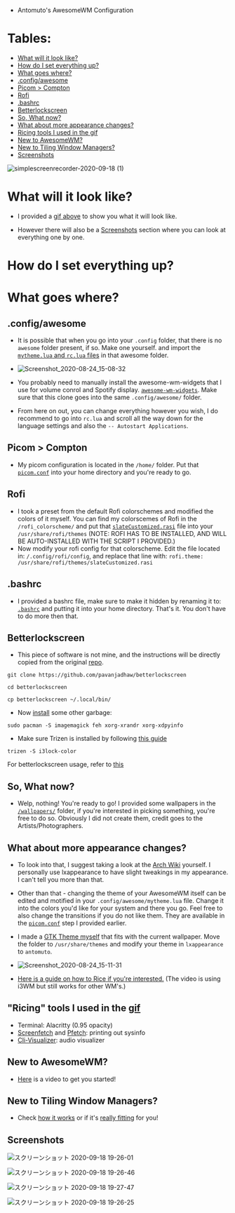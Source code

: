  - Antomuto's AwesomeWM Configuration
 
 # Tables:
 
 
 
 * [What will it look like?](#what-will-it-look-like)
 * [How do I set everything up?](#how-do-i-set-everything-up)
 * [What goes where?](#what-goes-where)
 * [.config/awesome](#configawesome)
 * [Picom > Compton](#picom--compton)
 * [Rofi](#rofi)
 * [.bashrc](#bashrc)
 * [Betterlockscreen](#betterlockscreen)
 * [So, What now?](#so-what-now)
 * [What about more appearance changes?](#what-about-more-appearance-changes)
 * [Ricing tools I used in the gif](#ricing-tools-i-used-in-the-gif)
 * [New to AwesomeWM?](#new-to-awesomewm)
 * [New to Tiling Window Managers?](#new-to-tiling-window-managers)
 * [Screenshots](#screenshots)

![simplescreenrecorder-2020-09-18 (1)](https://user-images.githubusercontent.com/56132390/93629802-26179f80-f9e9-11ea-8471-af225487006d.gif)


# What will it look like?

- I provided a [gif above](https://user-images.githubusercontent.com/56132390/93629802-26179f80-f9e9-11ea-8471-af225487006d.gif) to show you what it will look like.

- However there will also be a [Screenshots](#screenshots) section where you can look at everything one by one. 

# How do I set everything up?

# What goes where?

## .config/awesome
- It is possible that when you go into your `.config` folder, that there is no `awesome` folder present, if so. Make one yourself. and import the [`mytheme.lua` and `rc.lua` files](https://github.com/antomuto4/dotfiles/tree/master/awesomewm/config) in that awesome folder.


- ![Screenshot_2020-08-24_15-08-32](https://user-images.githubusercontent.com/56132390/91048272-b7c70380-e61b-11ea-9c0e-a2a016312882.png)


- You probably need to manually install the awesome-wm-widgets that I use for volume conrol and Spotify display. [`awesome-wm-widgets`](https://github.com/streetturtle/awesome-wm-widgets). Make sure that this clone goes into the same `.config/awesome/` folder.

- From here on out, you can change everything however you wish, I do recommend to go into `rc.lua` and scroll all the way down for the language settings and also the `-- Autostart Applications`. 

## Picom > Compton

- My picom configuration is located in the `/home/` folder. Put that [`picom.conf`](https://github.com/antomuto4/dotfiles/blob/master/picom.conf) into your home directory and you're ready to go.

## Rofi

- I took a preset from the default Rofi colorschemes and modified the colors of it myself. You can find my colorscemes of Rofi in the `/rofi_colorscheme/` and put that [`slateCustomized.rasi`](https://github.com/antomuto4/dotfiles/blob/master/rofi/slateCustomized.rasi) file into your `/usr/share/rofi/themes` (NOTE: ROFI HAS TO BE INSTALLED, AND WILL BE AUTO-INSTALLED WITH THE SCRIPT I PROVIDED.)
- Now modify your rofi config for that colorscheme. Edit the file located in: `/.config/rofi/config`, and replace that line with:
`rofi.theme: /usr/share/rofi/themes/slateCustomized.rasi`

## .bashrc

- I provided a bashrc file, make sure to make it hidden by renaming it to: [`.bashrc`](https://github.com/antomuto4/dotfiles/blob/master/bashrc) and putting it into your home directory. That's it. You don't have to do more then that.

## Betterlockscreen

- This piece of software is not mine, and the instructions will be directly copied from the original [repo](https://github.com/pavanjadhaw/betterlockscreen#installation). 

`git clone https://github.com/pavanjadhaw/betterlockscreen`

`cd betterlockscreen`

`cp betterlockscreen ~/.local/bin/`

- Now [install](https://github.com/pavanjadhaw/betterlockscreen#installation) some other garbage: 

`sudo pacman -S imagemagick feh xorg-xrandr xorg-xdpyinfo`

- Make sure Trizen is installed by following [this guide](https://newbloghosting.com/how-to-install-trizen-on-arch-linux/)

`trizen -S i3lock-color`

For betterlockscreen usage, refer to [this](https://github.com/pavanjadhaw/betterlockscreen#usage)

## So, What now?

- Welp, nothing! You're ready to go! I provided some wallpapers in the [`/wallpapers/`](https://github.com/antomuto4/dotfiles/tree/master/wallpapers) folder, if you're interested in picking something, you're free to do so. Obviously I did not create them, credit goes to the Artists/Photographers.

## What about more appearance changes?

- To look into that, I suggest taking a look at the [Arch Wiki](https://wiki.archlinux.org/index.php/General_recommendations#Appearance) yourself. I personally use lxappearance to have slight tweakings in my appearance. I can't tell you more than that.

- Other than that - changing the theme of your AwesomeWM itself can be edited and motified in your `.config/awesome/mytheme.lua` file. Change it into the colors you'd like for your system and there you go. Feel free to also change the transitions if you do not like them. They are available in the [`picom.conf`](https://github.com/antomuto4/dotfiles/tree/master/awesomewm#picom--compton) step I provided earlier.

- I made a [GTK Theme myself](https://github.com/antomuto4/dotfiles/tree/master/gtk-antomuto) that fits with the current wallpaper. Move the folder to `/usr/share/themes` and modify your theme in `lxappearance` to `antomuto`.

- ![Screenshot_2020-08-24_15-11-31](https://user-images.githubusercontent.com/56132390/91048545-1ee4b800-e61c-11ea-8e71-672566739187.png)


- [Here is a guide on how to Rice if you're interested.](https://youtu.be/ARKIwOlazKI) (The video is using i3WM but still works for other WM's.)

## "Ricing" tools I used in the [gif](https://user-images.githubusercontent.com/56132390/93629802-26179f80-f9e9-11ea-8471-af225487006d.gif)

- Terminal: Alacritty (0.95 opacity)
- [Screenfetch](https://github.com/KittyKatt/screenFetch) and [Pfetch](https://aur.archlinux.org/packages/pfetch-git/): printing out sysinfo
- [Cli-Visualizer](https://aur.archlinux.org/packages/cli-visualizer/): audio visualizer

## New to AwesomeWM?

- [Here](https://youtu.be/qKtit_B7Keo) is a video to get you started!

## New to Tiling Window Managers?
- Check [how it works](https://youtu.be/qKtit_B7Keo) or if it's [really fitting](https://youtu.be/5n_rl9jWUMo) for you!

## Screenshots

![スクリーンショット 2020-09-18 19-26-01](https://user-images.githubusercontent.com/56132390/93627675-91f80900-f9e5-11ea-8ceb-6be71154cf12.png)

![スクリーンショット 2020-09-18 19-26-46](https://user-images.githubusercontent.com/56132390/93628078-3aa66880-f9e6-11ea-91b0-4d6d7f6c7f1c.png)

![スクリーンショット 2020-09-18 19-27-47](https://user-images.githubusercontent.com/56132390/93628095-4560fd80-f9e6-11ea-9602-114d696f4d5c.png)

![スクリーンショット 2020-09-18 19-26-25](https://user-images.githubusercontent.com/56132390/93628114-514cbf80-f9e6-11ea-8504-c8d0745dd2fb.png)

